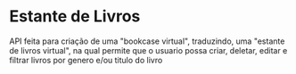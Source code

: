 <h1>Estante de Livros</h1>
<p>API feita para criação de uma "bookcase virtual", traduzindo, uma "estante de livros virtual", na qual permite que o usuario possa criar, deletar, editar e filtrar livros por genero e/ou titulo do livro</p>